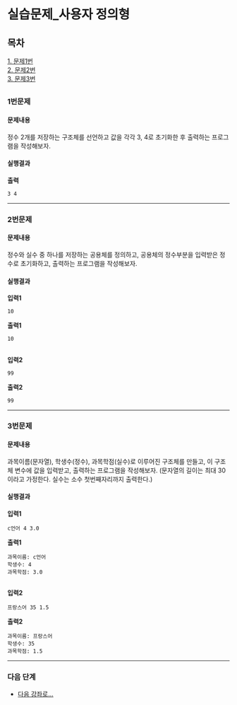 # 실습문제_사용자 정의형
## 목차
[1. 문제1번](#1번문제)  
[2. 문제2번](#2번문제)  
[3. 문제3번](#3번문제)  
##
### 1번문제
#### 문제내용
정수 2개를 저장하는 구조체를 선언하고 값을 각각 3, 4로 초기화한 후 출력하는 프로그램을 작성해보자.
#### 실행결과
**출력**
```
3 4
```
-----------
### 2번문제
#### 문제내용
정수와 실수 중 하나를 저장하는 공용체를 정의하고, 공용체의 정수부분을 입력받은 정수로 초기화하고, 출력하는 프로그램을 작성해보자.
#### 실행결과
**입력1**
```
10
```
**출력1**
```
10
```
##
**입력2**
```
99
```
**출력2**
```
99
```
-----------
### 3번문제
#### 문제내용
과목이름(문자열), 학생수(정수), 과목학점(실수)로 이루어진 구조체를 만들고, 이 구조체 변수에 값을 입력받고, 출력하는 프로그램을 작성해보자. (문자열의 길이는 최대 30이라고 가정한다. 실수는 소수 첫번째자리까지 출력한다.)
#### 실행결과
**입력1**
```
c언어 4 3.0
```
**출력1**
```
과목이름: c언어
학생수: 4
과목학점: 3.0
```
##
**입력2**
```
프랑스어 35 1.5
```
**출력2**
```
과목이름: 프랑스어
학생수: 35
과목학점: 1.5
```
-----------

### 다음 단계
- [다음 강좌로...](../8강%20-%20비트수준%20접근/강의자료.md)
